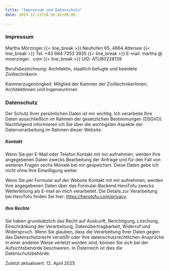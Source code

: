 ```yaml
---
title: "Impressum und Datenschutz"
date: 2019-12-23T20:56:42+06:00

---
```

### Impressum

Martha Mörzinger
{{< line_break >}}
Neuhofen 65, 4864 Attersee
{{< line_break >}}
Tel: +43 664 7353 3935
{{< line_break >}}
E-mail: martha @ moerzinger . com
{{< line_break >}}
UID: ATU80228139



Berufsbezeichnung:
Architektin, staatlich befugte und beeidete Ziviltechnikerin

Kammerzugehörigkeit:
Mitglied der Kammer der ZiviltechnikerInnen, ArchitektInnen und IngenieurInnen

### Datenschutz


​Der Schutz Ihrer persönlichen Daten ist mir wichtig. Ich verarbeite Ihre Daten ausschließlich im Rahmen der gesetzlichen Bestimmungen (DSGVO). Nachfolgend informieren ich Sie über die wichtigsten Aspekte der Datenverarbeitung im Rahmen dieser Website.

##### Kontakt

Wenn Sie per E-Mail oder Telefon Kontakt mit mir aufnehmen, werden Ihre angegebenen Daten zwecks Bearbeitung der Anfrage und für den Fall von weiteren Fragen sechs Monate bei mir gespeichert. Diese Daten gebe ich nicht ohne Ihre Einwilligung weiter.

Wenn Sie per Formular auf der Website Kontakt mit mir aufnehmen, werden Ihre angegebenen Daten über das Formular-Backend HeroTofu zwecks Weiterleitung als E-mail an mich verarbeitet. Die Details zur Verarbeitung bei HeroTofu finden Sie hier: https://herotofu.com/privacy.
​
##### Ihre Rechte

Sie haben grundsätzlich das Recht auf Auskunft, Berichtigung, Löschung, Einschränkung der Verarbeitung, Datenübertragbarkeit, Widerruf und Widerspruch. Wenn Sie glauben, dass die Verarbeitung Ihrer Daten gegen das Datenschutzrecht verstößt oder Ihre datenschutzrechtlichen Ansprüche in einer anderen Weise verletzt worden sind, können Sie sich bei der Aufsichtsbehörde beschweren. In Österreich ist dies die Datenschutzbehörde.


Zuletzt aktualisiert:  12. April 2025
